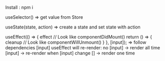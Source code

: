 Install :
  npm i

useSelector() => get value from Store

useState(state, action) => create a state and set state with action

useEffect(() => {
  effect
  // Look like componentDidMount()
  return () => {
    cleanup
    // Look like componentWillUnmount()
  }
}, [input]); 
=> follow dependencies [input] useEffect will re-render:
    no [input] -> render all time
    [input] -> re-render when [input] change
    [] -> render one time
